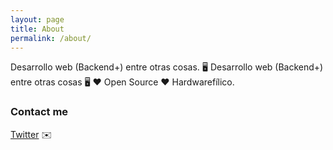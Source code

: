 ```yaml
---
layout: page
title: About
permalink: /about/
---
```


Desarrollo web (Backend+) entre otras cosas.
🖥️ Desarrollo web (Backend+) entre otras cosas 🖥️ ❤️ Open Source ❤️ Hardwarefílico.


### Contact me
[Twitter](https://twitter.com/Charlybs_)  ✉️

